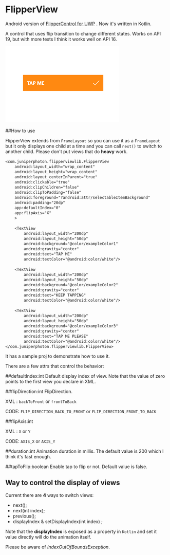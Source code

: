 # FlipperView
Android version of [FlipperControl for UWP](https://github.com/JuniperPhoton/FlipperControl) . Now it's written in Kotlin.

A control that uses flip transition to change different states.
Works on API 19, but with more tests I think it works well on API 16.

![](https://github.com/JuniperPhoton/FlipperControl/blob/master/demo.gif)

##How to use

FlipperView extends from `FrameLayout` so you can use it as a `FrameLayout` but it only displays one child at a time and you can call `next()` to switch to another child. Please don't put views that do **heavy** work.

    <com.juniperphoton.flipperviewlib.FlipperView
        android:layout_width="wrap_content"
        android:layout_height="wrap_content"
        android:layout_centerInParent="true"
        android:clickable="true"
        android:clipChildren="false"
        android:clipToPadding="false"
        android:foreground="?android:attr/selectableItemBackground"
        android:padding="20dp"
        app:defaultIndex="0"
        app:flipAxis="X"
        >
    
        <TextView
            android:layout_width="200dp"
            android:layout_height="50dp"
            android:background="@color/exampleColor1"
            android:gravity="center"
            android:text="TAP ME"
            android:textColor="@android:color/white"/>
    
        <TextView
            android:layout_width="200dp"
            android:layout_height="50dp"
            android:background="@color/exampleColor2"
            android:gravity="center"
            android:text="KEEP TAPPING"
            android:textColor="@android:color/white"/>
    
        <TextView
            android:layout_width="200dp"
            android:layout_height="50dp"
            android:background="@color/exampleColor3"
            android:gravity="center"
            android:text="TAP ME PLEASE"
            android:textColor="@android:color/white"/>
    </com.juniperphoton.flipperviewlib.FlipperView>

It has a sample proj to demonstrate how to use it.

There are a few attrs that control the behavior:

##defaultIndex:int
Default display index of view. Note that the value of zero points to the first view you declare in XML.

##flipDirection:int
FlipDirection. 

XML : `backToFront` or `frontToBack`

CODE: `FLIP_DIRECTION_BACK_TO_FRONT` or `FLIP_DIRECTION_FRONT_TO_BACK`

##flipAxis:int

XML : `X` or `Y`

CODE: `AXIS_X` or `AXIS_Y`

##duration:int
Animation duration in millis. The default value is 200 which I think it's fast enough.

##tapToFlip:boolean
Enable tap to flip or not. Default value is false.

## Way to control the display of views

Current there are **4** ways to switch views:

- next();
- next(int index);
- previous();
- displayIndex  <in Kotlin> & setDisplayIndex(int index) <in Java>;

Note that the **displayIndex** is exposed as a property in `Kotlin` and set it value directly will do the animation itself.

Please be aware of *IndexOutOfBoundsException*.
